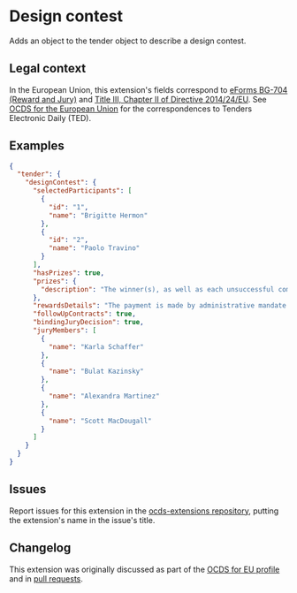 # Design contest

Adds an object to the tender object to describe a design contest.

## Legal context

In the European Union, this extension's fields correspond to [eForms BG-704 (Reward and Jury)](https://github.com/eForms/eForms) and [Title III, Chapter II of Directive 2014/24/EU](https://eur-lex.europa.eu/legal-content/EN/TXT/?qid=1585836130257&uri=CELEX:32014L0024#d1e6612-65-1). See [OCDS for the European Union](http://standard.open-contracting.org/profiles/eu/master/en/) for the correspondences to Tenders Electronic Daily (TED).

## Examples

```json
{
  "tender": {
    "designContest": {
      "selectedParticipants": [
        {
          "id": "1",
          "name": "Brigitte Hermon"
        },
        {
          "id": "2",
          "name": "Paolo Travino"
        }
      ],
      "hasPrizes": true,
      "prizes": {
        "description": "The winner(s), as well as each unsuccessful competitor who has provided services which meet the program, will receive, subject to the decision of the contracting authority, a prize of EUR 16,500.00 (VAT free)."
      },
      "rewardsDetails": "The payment is made by administrative mandate within 30 days in accordance with the regulations in force.",
      "followUpContracts": true,
      "bindingJuryDecision": true,
      "juryMembers": [
        {
          "name": "Karla Schaffer"
        },
        {
          "name": "Bulat Kazinsky"
        },
        {
          "name": "Alexandra Martinez"
        },
        {
          "name": "Scott MacDougall"
        }
      ]
    }
  }
}
```

## Issues

Report issues for this extension in the [ocds-extensions repository](https://github.com/open-contracting/ocds-extensions/issues), putting the extension's name in the issue's title.

## Changelog

This extension was originally discussed as part of the [OCDS for EU profile](https://github.com/open-contracting-extensions/european-union/issues) and in [pull requests](https://github.com/open-contracting-extensions/ocds_designContest_extension/pulls?q=is%3Apr+is%3Aclosed).
